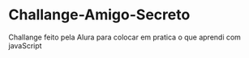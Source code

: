 # Challange-Amigo-Secreto
Challange feito pela Alura para colocar em pratica o que aprendi com javaScript
